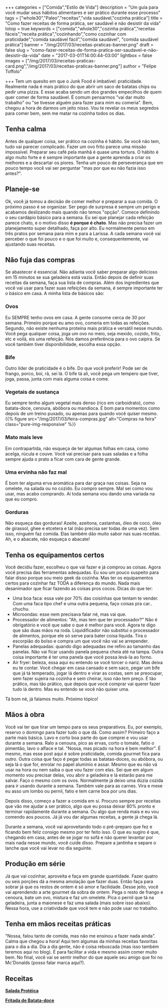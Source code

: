 +++
categories = ["Comida","Estilo de Vida"]
description = "Um guia para você mudar seus hábitos alimentares e ser prático durante esse processo"
tags = ["whole30","Paleo","receitas","vida saudável,"cozinha prática"]
title = "Como fazer receitas de forma prática, ser saudável e não desistir da vida"
totop = true
keywords = ["comida","whole30","cozinha prática","receitas fáceis","receita prática","cozinhando","como cozinhar com praticidade","comida saudável fácil","comida saudável", "comida saudável prática"]
banner = "/img/2017/03/receitas-praticas-banner.png"
draft = false
slug = "como-fazer-receitas-de-forma-pratica-ser-saudavel-e-não-desistir-da-vida"
date = "2017-03-01T14:00:44-03:00"
lightbox = false
images = ["/img/2017/03/receitas-praticas-card.png","/img/2017/03/receitas-praticas-banner.png"]
author = "Felipe Toffolo"

+++
Tem um quesito em que o Junk Food é imbatível: praticidade. Realmente nada é mais prático do que abrir um saco de batatas chips ou pedir uma pizza. E esse acaba sendo um dos grandes empecilhos de quem quer comer de forma saudável. É comum pensarmos "vai dar muito trabalho" ou "se tivesse alguém para fazer para mim eu comeria". Bem, chegou a hora de  darmos um jeito nisso. Vou te revelar os meus segredos para comer bem, sem me matar na cozinha todos os dias.

## Tenha calma
Antes de qualquer coisa, ser prático na cozinha é hábito. Se você não tem, tudo vai parecer complicado. Fazer um ovo frito parece uma missão impossível. Preparar seu café pela manhã é quase uma tortura. O hábito é algo muito forte e é sempre importante que a gente aprenda a criar os melhores e a descartar os piores. Tenha um pouco de perseverança que em pouco tempo você vai ser perguntar "mas por que eu não fazia isso antes?".
## Planeje-se
Ok, você já tomou a decisão de comer melhor e preparar a sua comida. O próximo passo é se organizar. Ser pego de surpresa é sempre um perigo e acabamos deslizando mais quando não temos "opção". Comece definindo o seu cardápio básico para a semana. Eu sei que planejar cada refeição parece chato, e o motivo disso **é porque é chato**. Mas não precisa fazer um planejamento super detalhado, faça por alto. Eu normalmente penso em três pratos por semana para mim e para a Larissa. A cada semana você vai perceber o que foi pouco e o que foi muito e, consequentemente, vai ajustando suas receitas.
## Não fuja das compras
Se abastecer é essencial. Não adianta você saber preparar algo delicioso em 15 minutos se sua geladeira está vazia.
Então depois de definir suas receitas da semana, faça sua lista de compras. Além dos ingredientes que você vai usar para fazer suas refeições da semana, é sempre importante ter o básico em casa. A minha lista de básicos são:

### Ovos
Eu SEMPRE tenho ovos em casa. A gente consome cerca de 30 por semana. Primeiro porque eu amo ovo, comeria em todas as refeições. Segundo, não existe nenhuma proteína mais prática e versátil nesse mundo. Você pega qualquer coisa, joga um ovo no meio, seja mexido, cozido, frito, etc e voilà, eis uma refeição. Nós damos preferência para o ovo caipira. Se você também tiver disponibilidade, escolha essa opção.
### Bife
Outro líder de praticidade é o bife. Do que você preferir! Pode ser de frango, porco, boi, rã, sei lá. O bife tá ali, você pega um tempero que tiver, joga, passa, junta com mais alguma coisa e come.
### Vegetais de sustança
Eu sempre tenho algum vegetal mais denso (rico em carboidrato), como batata-doce, cenoura, abóbora ou mandioca. É bom para momentos como depois de um treino puxado, ou apenas para quando você quiser mesmo.
{{% figure src="/img/2017/03/feira-compras.jpg" alt="Compras na feira" class="pure-img-responsive" %}}
### Mato mais leve
Em contrapartida, não esqueça de ter algumas folhas em casa, como acelga, rúcula e couve. Você vai precisar para suas saladas e a folha sempre ajuda o prato a ficar com cara de gente grande.
### Uma ervinha não faz mal
É bom ter alguma erva aromática para dar graça nas coisas. Seja na omelete, na salada ou no cozido.
Eu compro sempre. Mal sei como vou usar, mas acabo comprando. Aí toda semana vou dando uma variada na que eu compro.
### Gorduras
Não esqueça das gorduras! Azeite, azeitona, castanhas, óleo de coco, óleo de girassol, ghee e etcetera e tal (não precisa ser todas de uma vez). Sem isso, ninguém faz comida. Elas também dão muito sabor nas suas receitas. Ah, e o abacate, não esqueça o abacate!
## Tenha os equipamentos certos
Você decidiu fazer, escolheu o que vai fazer e já comprou as coisas. Agora você precisa das ferramentas adequadas. Eu sou um pouco suspeito para falar disso porque sou meio geek da cozinha. Mas ter os equipamentos certos para cozinhar faz TODA a diferença do mundo. Nada mais desanimador que ficar fazendo as coisas pros cocos. Dicas do que ter:

- Uma boa faca: essa vale por 70% das coisinhas que tentam te vender. Com uma faca tipo chef e uma outra pequena, faço coisas pra car.. chuchu.
- Microondas: esse nem precisava falar né, mas vai que.
- Processador de alimentos: "Ah, mas tem que ter processador?" Não é obrigatório e você que sabe o que é melhor para você. Agora te digo que são duas mãos na roda. Liquidificador não substitui o processador de alimentos, porque ele só serve para bater coisa líquida. Tira o escorpião do bolso e compra um que você não vai se arrepender.
- Panelas adequadas: quando digo adequadas me refiro ao tamanho das panelas. Não vai ficar usando panela pequena cheia até na tampa. Outra coisa importante é ter uma panela que você possa levá-la ao forno.
- Air fryer: beleza, essa aqui eu entendo se você torcer o nariz. Mas deixa eu te contar. Você chegar em casa cansado e sem saco, pegar um bife que já tá temperado, jogar lá dentro e virar as costas, sem se preocupar, sem fazer sujeira na cozinha e sem cheirar, isso não tem preço. É tão prático, mas tão prático, que depois que você comprar vai querer fazer tudo lá dentro. Mas eu entendo se você não quiser uma.

Tá bom né, já falamos muito. Próximo tópico!
## Mãos à obra
Você vai ter que tirar um tempo para os seus preparativos. Eu, por exemplo, reservo o domingo para fazer tudo o que dá. Como assim? Primeiro faço a parte mais básica. Lavo e corto boa parte do que comprei e vou usar durante a semana.
Ralo a cenoura, pico as ervas, corto o tomate, fatio o pimentão, lavo o alface e tal. "Nossa, mas picado na hora é bem melhor". É mesmo, mas esse post aqui é sobre praticidade, comida gourmet fica para outro. Outra coisa que faço é pegar todas as batatas-doces, ou abóbora, ou seja lá o que for, enrolar no papel alumínio e assar. Mesmo que eu não vá usar na hora ou nem saiba o que vou fazer com elas. Sei que em algum momento vou precisar delas, vou abrir a geladeira e lá estarão para me salvar. Faço o mesmo com os ovos. Normalmente já deixo uma dúzia cozida para ir usando durante a semana. Também vale para as carnes. Vira e mexe eu asso um lombo ou pernil, fatio e tem carne boa por uns dias.

Depois disso, começo a fazer a comida em si. Procuro sempre por receitas que vão me ajudar a ser prático, algo que eu possa deixar 80% pronto e terminar rapidamente durante a semana. Ou algo que renda mais e eu vou comendo aos poucos. Já já vou dar algumas receitas, a gente já chega lá.

Durante a semana, você vai aproveitando todo o pré-preparo que fez e ficando bem feliz consigo mesmo por ter feito isso. O que eu sugiro é que, chegando em casa, antes de se jogar no sofá e não querer levantar por mais nada nesse mundo, você cuide disso. Prepare a jantinha e separe o lanche que você vai levar no dia seguinte.
## Produção em série
Já que vai cozinhar, aproveita e faça em grande quantidade. Fazer quatro ou seis porções dá a mesma amolação que fazer duas. Então faça para sobrar já que os restos de ontem é só amor e facilidade. Desse jeito, você vai aprendendo a arte gourmet da sobra de ontem. Pega o resto de frango e cenoura, bate um ovo, mistura e faz um omelete. Pica o pernil que tá na geladeira, junta a maionese e faz uma salada (mais sobre isso abaixo). Nessa hora, use a criatividade que você tem e não pode usar no trabalho.
## Tenha em mãos receitas práticas
"Nossa, falou tanto de comida, mas não me ensinou a fazer nada ainda". Calma que chegou a hora! Aqui tem algumas da minhas receitas favoritas para o dia a dia. Dia a dia gente, não é coisa rebuscada (mas isso também teremos aqui no blog). É para facilitar a vida e mesmo assim comer muito bem. No final, você vai se sentir melhor do que aquele seu amigo que foi no Mc'Donalds (posso falar marca aqui?).
## Receitas
**[Salada Protéica][13d971cd]**

**[Fritada de Batata-doce][4c7dc9db]**

  [13d971cd]: /receita/salada_proteica_uma_refeicao_saudavel_que_voce_nao_pode_viver_sem/ "Salada Protéica"
  [4c7dc9db]: /receita/fritada_de_batata_doce_pratica_saudavel_versátil_deliciosa/ "Fritada de Batata-doce"

